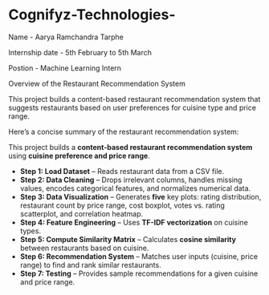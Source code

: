 # Cognifyz-Technologies-

Name - Aarya Ramchandra Tarphe 

Internship date - 5th February to 5th March 

Postion - Machine Learning Intern 

Overview of the Restaurant Recommendation System

This project builds a content-based restaurant recommendation system that suggests restaurants based on user preferences for cuisine type and price range.

Here’s a concise summary of the restaurant recommendation system:

This project builds a **content-based restaurant recommendation system** using **cuisine preference and price range**.  

- **Step 1: Load Dataset** – Reads restaurant data from a CSV file.  
- **Step 2: Data Cleaning** – Drops irrelevant columns, handles missing values, encodes categorical features, and normalizes numerical data.  
- **Step 3: Data Visualization** – Generates **five** key plots: rating distribution, restaurant count by price range, cost boxplot, votes vs. rating scatterplot, and correlation heatmap.  
- **Step 4: Feature Engineering** – Uses **TF-IDF vectorization** on cuisine types.  
- **Step 5: Compute Similarity Matrix** – Calculates **cosine similarity** between restaurants based on cuisine.  
- **Step 6: Recommendation System** – Matches user inputs (cuisine, price range) to find and rank similar restaurants.  
- **Step 7: Testing** – Provides sample recommendations for a given cuisine and price range.  

